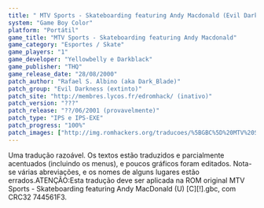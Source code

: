 ```yaml
---
title: " MTV Sports - Skateboarding featuring Andy Macdonald (Evil Darkness)"
system: "Game Boy Color"
platform: "Portátil"
game_title: "MTV Sports - Skateboarding featuring Andy Macdonald"
game_category: "Esportes / Skate"
game_players: "1"
game_developer: "Yellowbelly e Darkblack"
game_publisher: "THQ"
game_release_date: "28/08/2000"
patch_author: "Rafael S. Albino (aka Dark_Blade)"
patch_group: "Evil Darkness (extinto)"
patch_site: "http://membres.lycos.fr/edromhack/ (inativo)"
patch_version: "???"
patch_release: "??/06/2001 (provavelmente)"
patch_type: "IPS e IPS-EXE"
patch_progress: "100%"
patch_images: ["http://img.romhackers.org/traducoes/%5BGBC%5D%20MTV%20Sports%20-%20Skateboarding%20featuring%20Andy%20Macdonald%20-%20Evil%20Darkness%20-%201.png","http://img.romhackers.org/traducoes/%5BGBC%5D%20MTV%20Sports%20-%20Skateboarding%20featuring%20Andy%20Macdonald%20-%20Evil%20Darkness%20-%202.png","http://img.romhackers.org/traducoes/%5BGBC%5D%20MTV%20Sports%20-%20Skateboarding%20featuring%20Andy%20Macdonald%20-%20Evil%20Darkness%20-%203.png"]
---
```

Uma tradução razoável. Os textos estão traduzidos e parcialmente acentuados (incluindo os menus), e poucos gráficos foram editados. Nota-se várias abreviações, e os nomes de alguns lugares estão errados.ATENÇÃO:Esta tradução deve ser aplicada na ROM original MTV Sports - Skateboarding featuring Andy MacDonald (U) [C][!].gbc, com CRC32 744561F3.